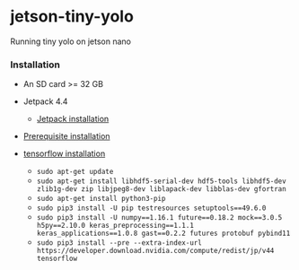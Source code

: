# jetson-tiny-yolo
Running tiny yolo on jetson nano

### Installation

* An SD card >= 32 GB

* Jetpack 4.4 
  - [Jetpack installation](https://developer.nvidia.com/embedded/learn/get-started-jetson-nano-devkit#write)

* [Prerequisite installation](https://jkjung-avt.github.io/jetpack-4.4/)

* [tensorflow installation](https://docs.nvidia.com/deeplearning/frameworks/install-tf-jetson-platform/index.html)
  - `sudo apt-get update`
  - `sudo apt-get install libhdf5-serial-dev hdf5-tools libhdf5-dev zlib1g-dev zip libjpeg8-dev liblapack-dev libblas-dev gfortran`
  - `sudo apt-get install python3-pip`
  - `sudo pip3 install -U pip testresources setuptools==49.6.0`
  - `sudo pip3 install -U numpy==1.16.1 future==0.18.2 mock==3.0.5 h5py==2.10.0 keras_preprocessing==1.1.1 keras_applications==1.0.8 gast==0.2.2 futures protobuf pybind11`
  - `sudo pip3 install --pre --extra-index-url https://developer.download.nvidia.com/compute/redist/jp/v44 tensorflow`
